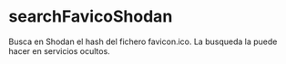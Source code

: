 # searchFavicoShodan
Busca en Shodan el hash del fichero favicon.ico. La busqueda la puede hacer en servicios ocultos.
